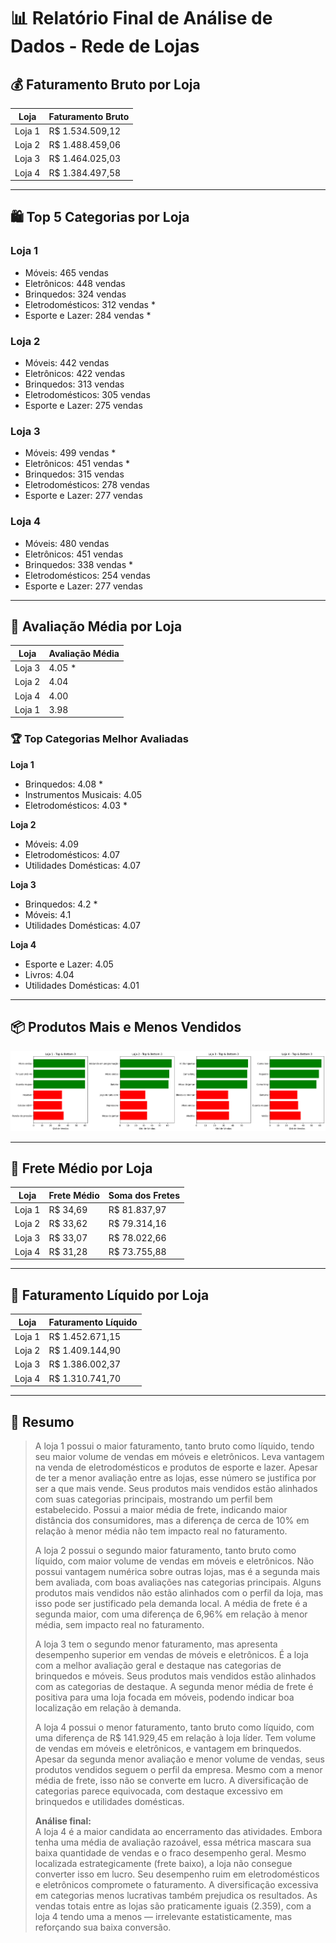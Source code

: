 # 📊 Relatório Final de Análise de Dados - Rede de Lojas

## 💰 Faturamento Bruto por Loja

| Loja   | Faturamento Bruto |
|--------|--------------------|
| Loja 1 | R$ 1.534.509,12    |
| Loja 2 | R$ 1.488.459,06    |
| Loja 3 | R$ 1.464.025,03    |
| Loja 4 | R$ 1.384.497,58    |

---

## 🛍️ Top 5 Categorias por Loja

### Loja 1
- Móveis: 465 vendas  
- Eletrônicos: 448 vendas  
- Brinquedos: 324 vendas  
- Eletrodomésticos: 312 vendas *  
- Esporte e Lazer: 284 vendas *

### Loja 2
- Móveis: 442 vendas  
- Eletrônicos: 422 vendas  
- Brinquedos: 313 vendas  
- Eletrodomésticos: 305 vendas  
- Esporte e Lazer: 275 vendas

### Loja 3
- Móveis: 499 vendas *  
- Eletrônicos: 451 vendas *  
- Brinquedos: 315 vendas  
- Eletrodomésticos: 278 vendas  
- Esporte e Lazer: 277 vendas

### Loja 4
- Móveis: 480 vendas  
- Eletrônicos: 451 vendas  
- Brinquedos: 338 vendas *  
- Eletrodomésticos: 254 vendas  
- Esporte e Lazer: 277 vendas

---

## 🌟 Avaliação Média por Loja

| Loja   | Avaliação Média |
|--------|------------------|
| Loja 3 | 4.05 *           |
| Loja 2 | 4.04             |
| Loja 4 | 4.00             |
| Loja 1 | 3.98             |

### 🏆 Top Categorias Melhor Avaliadas

**Loja 1**  
- Brinquedos: 4.08 *  
- Instrumentos Musicais: 4.05  
- Eletrodomésticos: 4.03 *

**Loja 2**  
- Móveis: 4.09  
- Eletrodomésticos: 4.07  
- Utilidades Domésticas: 4.07

**Loja 3**  
- Brinquedos: 4.2 *  
- Móveis: 4.1  
- Utilidades Domésticas: 4.07

**Loja 4**  
- Esporte e Lazer: 4.05  
- Livros: 4.04  
- Utilidades Domésticas: 4.01

---

## 📦 Produtos Mais e Menos Vendidos

<p align="center">
  <img src="images/grafico-vendas-produto.png" alt="Gráfico de Vendas"/>
</p>

---

## 🚚 Frete Médio por Loja

| Loja   | Frete Médio | Soma dos Fretes |
|--------|-------------|------------------|
| Loja 1 | R$ 34,69    | R$ 81.837,97     |
| Loja 2 | R$ 33,62    | R$ 79.314,16     |
| Loja 3 | R$ 33,07    | R$ 78.022,66     |
| Loja 4 | R$ 31,28    | R$ 73.755,88     |

---

## 🧾 Faturamento Líquido por Loja

| Loja   | Faturamento Líquido |
|--------|----------------------|
| Loja 1 | R$ 1.452.671,15      |
| Loja 2 | R$ 1.409.144,90      |
| Loja 3 | R$ 1.386.002,37      |
| Loja 4 | R$ 1.310.741,70      |

---

## 🧠 Resumo

> A loja 1 possui o maior faturamento, tanto bruto como líquido, tendo seu maior volume de vendas em móveis e eletrônicos. Leva vantagem na venda de eletrodomésticos e produtos de esporte e lazer. Apesar de ter a menor avaliação entre as lojas, esse número se justifica por ser a que mais vende. Seus produtos mais vendidos estão alinhados com suas categorias principais, mostrando um perfil bem estabelecido. Possui a maior média de frete, indicando maior distância dos consumidores, mas a diferença de cerca de 10% em relação à menor média não tem impacto real no faturamento.
>
> A loja 2 possui o segundo maior faturamento, tanto bruto como líquido, com maior volume de vendas em móveis e eletrônicos. Não possui vantagem numérica sobre outras lojas, mas é a segunda mais bem avaliada, com boas avaliações nas categorias principais. Alguns produtos mais vendidos não estão alinhados com o perfil da loja, mas isso pode ser justificado pela demanda local. A média de frete é a segunda maior, com uma diferença de 6,96% em relação à menor média, sem impacto real no faturamento.
>
> A loja 3 tem o segundo menor faturamento, mas apresenta desempenho superior em vendas de móveis e eletrônicos. É a loja com a melhor avaliação geral e destaque nas categorias de brinquedos e móveis. Seus produtos mais vendidos estão alinhados com as categorias de destaque. A segunda menor média de frete é positiva para uma loja focada em móveis, podendo indicar boa localização em relação à demanda.
>
> A loja 4 possui o menor faturamento, tanto bruto como líquido, com uma diferença de R$ 141.929,45 em relação à loja líder. Tem volume de vendas em móveis e eletrônicos, e vantagem em brinquedos. Apesar da segunda menor avaliação e menor volume de vendas, seus produtos vendidos seguem o perfil da empresa. Mesmo com a menor média de frete, isso não se converte em lucro. A diversificação de categorias parece equivocada, com destaque excessivo em brinquedos e utilidades domésticas.
>
> **Análise final:**  
> A loja 4 é a maior candidata ao encerramento das atividades. Embora tenha uma média de avaliação razoável, essa métrica mascara sua baixa quantidade de vendas e o fraco desempenho geral. Mesmo localizada estrategicamente (frete baixo), a loja não consegue converter isso em lucro. Seu desempenho ruim em eletrodomésticos e eletrônicos compromete o faturamento. A diversificação excessiva em categorias menos lucrativas também prejudica os resultados. As vendas totais entre as lojas são praticamente iguais (2.359), com a loja 4 tendo uma a menos — irrelevante estatisticamente, mas reforçando sua baixa conversão.
